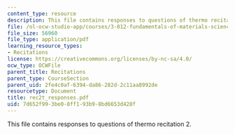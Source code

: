 ```yaml
---
content_type: resource
description: This file contains responses to questions of thermo recitation 2.
file: /ol-ocw-studio-app/courses/3-012-fundamentals-of-materials-science-fall-2005/7d652f993be08ff193b98bd6653d428f_rec2t_responses.pdf
file_size: 56960
file_type: application/pdf
learning_resource_types:
- Recitations
license: https://creativecommons.org/licenses/by-nc-sa/4.0/
ocw_type: OCWFile
parent_title: Recitations
parent_type: CourseSection
parent_uid: 2fe4c0af-6394-da86-282d-2c11aa8992de
resourcetype: Document
title: rec2t_responses.pdf
uid: 7d652f99-3be0-8ff1-93b9-8bd6653d428f
---
```

This file contains responses to questions of thermo recitation 2.